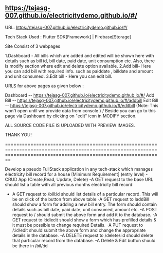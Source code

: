 https://tejasg-007.github.io/electricitydemo.github.io/#/
----------------------------------------------------------------------------------------------------------------------
URL: https://tejasg-007.github.io/electricitydemo.github.io/#/

Tech Stack Used  :  Flutter SDK[Framework] | Firebase[Storage]

Site Consist of 3 webpages 

1.Dashboard - All bills which are added and edited will be shown here with details such as bill id, bill date, paid date, unit consumption etc. Also, there is modify section where edit and delete option available.
2.Add bill-  Here you can add bill with required info. such as paiddate , billdate and amount and unit consumed.
3.Edit bill -  Here you can edit bill.

URLS for above pages as given below :

Dashboard --  https://tejasg-007.github.io/electricitydemo.github.io/#/
Add Bill      --  https://tejasg-007.github.io/electricitydemo.github.io/#/addbill
Edit Bill      --   https://tejasg-007.github.io/electricitydemo.github.io/#/editbill (Note: This won't open until we provide data from console ) / Beside you can go to this page via Dashboard by clicking on "edit" icon in MODIFY section.

ALL SOURCE CODE FILE IS UPLOADED WITH PREVIEW IMAGES.

THANK YOU!


====================================================================================================================================================================

Develop a pseudo FullStack application in any tech-stack which manages electricity bill record for a house
[Minimum Requirement] (entry level)
-CRUD App (Create,Read, Update, Delete)
-A GET request to the base URL should list a table with all previous months electricity bill record
- A GET request to /bill:id should list details of a particular record. This will be on click of the button from above table
-A GET request to laddBill should show a form for adding a new bill entry. The form should contain details such as bill date, paid date, unit consumed, amount etc.
-A POST request to / should submit the above form and add it to the database.
-A GET request to I:idledit should show a form which has prefilled details & it must be possible to change required Details.
-A PUT request to /:id/edit should submit the above form and change the appropriate details in the database.
-A DELETE request to /delete/:id should delete that particular record from the database.
-A Delete & Edit button should be there in /bil/:id
